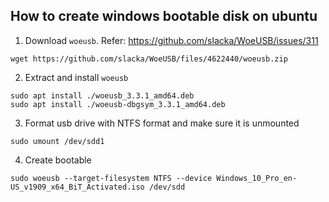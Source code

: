 ## How to create windows bootable disk on ubuntu

1. Download `woeusb`. Refer: https://github.com/slacka/WoeUSB/issues/311
```
wget https://github.com/slacka/WoeUSB/files/4622440/woeusb.zip
```

2. Extract and install `woeusb`
```
sudo apt install ./woeusb_3.3.1_amd64.deb
sudo apt install ./woeusb-dbgsym_3.3.1_amd64.deb
```

3. Format usb drive with NTFS format and make sure it is unmounted
```
sudo umount /dev/sdd1
```

4. Create bootable
```
sudo woeusb --target-filesystem NTFS --device Windows_10_Pro_en-US_v1909_x64_BiT_Activated.iso /dev/sdd
```
